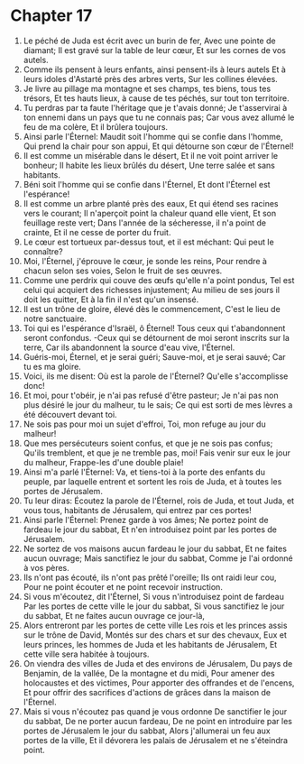 # Chapter 17

1. Le péché de Juda est écrit avec un burin de fer, Avec une pointe de diamant; Il est gravé sur la table de leur cœur, Et sur les cornes de vos autels.
2. Comme ils pensent à leurs enfants, ainsi pensent-ils à leurs autels Et à leurs idoles d'Astarté près des arbres verts, Sur les collines élevées.
3. Je livre au pillage ma montagne et ses champs, tes biens, tous tes trésors, Et tes hauts lieux, à cause de tes péchés, sur tout ton territoire.
4. Tu perdras par ta faute l'héritage que je t'avais donné; Je t'asservirai à ton ennemi dans un pays que tu ne connais pas; Car vous avez allumé le feu de ma colère, Et il brûlera toujours.
5. Ainsi parle l'Éternel: Maudit soit l'homme qui se confie dans l'homme, Qui prend la chair pour son appui, Et qui détourne son cœur de l'Éternel!
6. Il est comme un misérable dans le désert, Et il ne voit point arriver le bonheur; Il habite les lieux brûlés du désert, Une terre salée et sans habitants.
7. Béni soit l'homme qui se confie dans l'Éternel, Et dont l'Éternel est l'espérance!
8. Il est comme un arbre planté près des eaux, Et qui étend ses racines vers le courant; Il n'aperçoit point la chaleur quand elle vient, Et son feuillage reste vert; Dans l'année de la sécheresse, il n'a point de crainte, Et il ne cesse de porter du fruit.
9. Le cœur est tortueux par-dessus tout, et il est méchant: Qui peut le connaître?
10. Moi, l'Éternel, j'éprouve le cœur, je sonde les reins, Pour rendre à chacun selon ses voies, Selon le fruit de ses œuvres.
11. Comme une perdrix qui couve des œufs qu'elle n'a point pondus, Tel est celui qui acquiert des richesses injustement; Au milieu de ses jours il doit les quitter, Et à la fin il n'est qu'un insensé.
12. Il est un trône de gloire, élevé dès le commencement, C'est le lieu de notre sanctuaire.
13. Toi qui es l'espérance d'Israël, ô Éternel! Tous ceux qui t'abandonnent seront confondus. -Ceux qui se détournent de moi seront inscrits sur la terre, Car ils abandonnent la source d'eau vive, l'Éternel.
14. Guéris-moi, Éternel, et je serai guéri; Sauve-moi, et je serai sauvé; Car tu es ma gloire.
15. Voici, ils me disent: Où est la parole de l'Éternel? Qu'elle s'accomplisse donc!
16. Et moi, pour t'obéir, je n'ai pas refusé d'être pasteur; Je n'ai pas non plus désiré le jour du malheur, tu le sais; Ce qui est sorti de mes lèvres a été découvert devant toi.
17. Ne sois pas pour moi un sujet d'effroi, Toi, mon refuge au jour du malheur!
18. Que mes persécuteurs soient confus, et que je ne sois pas confus; Qu'ils tremblent, et que je ne tremble pas, moi! Fais venir sur eux le jour du malheur, Frappe-les d'une double plaie!
19. Ainsi m'a parlé l'Éternel: Va, et tiens-toi à la porte des enfants du peuple, par laquelle entrent et sortent les rois de Juda, et à toutes les portes de Jérusalem.
20. Tu leur diras: Écoutez la parole de l'Éternel, rois de Juda, et tout Juda, et vous tous, habitants de Jérusalem, qui entrez par ces portes!
21. Ainsi parle l'Éternel: Prenez garde à vos âmes; Ne portez point de fardeau le jour du sabbat, Et n'en introduisez point par les portes de Jérusalem.
22. Ne sortez de vos maisons aucun fardeau le jour du sabbat, Et ne faites aucun ouvrage; Mais sanctifiez le jour du sabbat, Comme je l'ai ordonné à vos pères.
23. Ils n'ont pas écouté, ils n'ont pas prêté l'oreille; Ils ont raidi leur cou, Pour ne point écouter et ne point recevoir instruction.
24. Si vous m'écoutez, dit l'Éternel, Si vous n'introduisez point de fardeau Par les portes de cette ville le jour du sabbat, Si vous sanctifiez le jour du sabbat, Et ne faites aucun ouvrage ce jour-là,
25. Alors entreront par les portes de cette ville Les rois et les princes assis sur le trône de David, Montés sur des chars et sur des chevaux, Eux et leurs princes, les hommes de Juda et les habitants de Jérusalem, Et cette ville sera habitée à toujours.
26. On viendra des villes de Juda et des environs de Jérusalem, Du pays de Benjamin, de la vallée, De la montagne et du midi, Pour amener des holocaustes et des victimes, Pour apporter des offrandes et de l'encens, Et pour offrir des sacrifices d'actions de grâces dans la maison de l'Éternel.
27. Mais si vous n'écoutez pas quand je vous ordonne De sanctifier le jour du sabbat, De ne porter aucun fardeau, De ne point en introduire par les portes de Jérusalem le jour du sabbat, Alors j'allumerai un feu aux portes de la ville, Et il dévorera les palais de Jérusalem et ne s'éteindra point.

